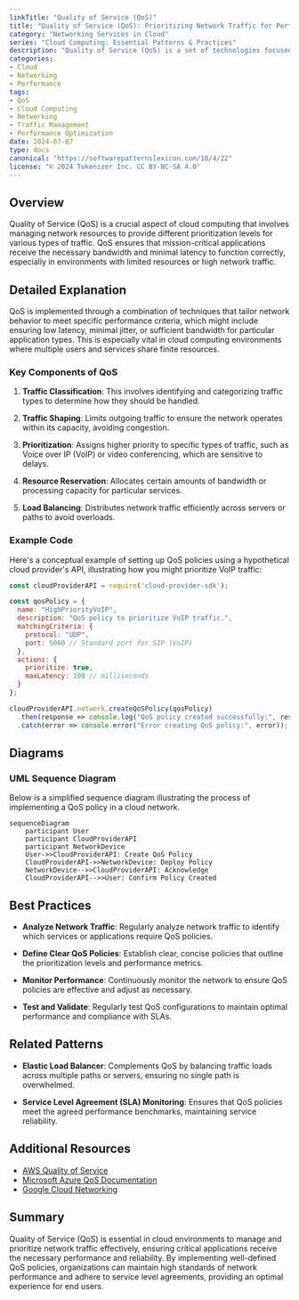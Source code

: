 ```yaml
---
linkTitle: "Quality of Service (QoS)"
title: "Quality of Service (QoS): Prioritizing Network Traffic for Performance"
category: "Networking Services in Cloud"
series: "Cloud Computing: Essential Patterns & Practices"
description: "Quality of Service (QoS) is a set of technologies focused on prioritizing network traffic to ensure optimal performance and meet specific service level agreements or requirements within cloud environments."
categories:
- Cloud
- Networking
- Performance
tags:
- QoS
- Cloud Computing
- Networking
- Traffic Management
- Performance Optimization
date: 2024-07-07
type: docs
canonical: "https://softwarepatternslexicon.com/18/4/22"
license: "© 2024 Tokenizer Inc. CC BY-NC-SA 4.0"
---
```


## Overview

Quality of Service (QoS) is a crucial aspect of cloud computing that involves managing network resources to provide different prioritization levels for various types of traffic. QoS ensures that mission-critical applications receive the necessary bandwidth and minimal latency to function correctly, especially in environments with limited resources or high network traffic.

## Detailed Explanation

QoS is implemented through a combination of techniques that tailor network behavior to meet specific performance criteria, which might include ensuring low latency, minimal jitter, or sufficient bandwidth for particular application types. This is especially vital in cloud computing environments where multiple users and services share finite resources.

### Key Components of QoS

1. **Traffic Classification**: This involves identifying and categorizing traffic types to determine how they should be handled.

2. **Traffic Shaping**: Limits outgoing traffic to ensure the network operates within its capacity, avoiding congestion.

3. **Prioritization**: Assigns higher priority to specific types of traffic, such as Voice over IP (VoIP) or video conferencing, which are sensitive to delays.

4. **Resource Reservation**: Allocates certain amounts of bandwidth or processing capacity for particular services.

5. **Load Balancing**: Distributes network traffic efficiently across servers or paths to avoid overloads.

### Example Code

Here's a conceptual example of setting up QoS policies using a hypothetical cloud provider's API, illustrating how you might prioritize VoIP traffic:

```javascript
const cloudProviderAPI = require('cloud-provider-sdk');

const qosPolicy = {
  name: "HighPriorityVoIP",
  description: "QoS policy to prioritize VoIP traffic.",
  matchingCriteria: {
    protocol: "UDP",
    port: 5060 // Standard port for SIP (VoIP)
  },
  actions: {
    prioritize: true,
    maxLatency: 100 // milliseconds
  }
};

cloudProviderAPI.network.createQoSPolicy(qosPolicy)
  .then(response => console.log("QoS policy created successfully:", response))
  .catch(error => console.error("Error creating QoS policy:", error));
```

## Diagrams

### UML Sequence Diagram

Below is a simplified sequence diagram illustrating the process of implementing a QoS policy in a cloud network.

```mermaid
sequenceDiagram
    participant User
    participant CloudProviderAPI
    participant NetworkDevice
    User->>CloudProviderAPI: Create QoS Policy
    CloudProviderAPI->>NetworkDevice: Deploy Policy
    NetworkDevice-->>CloudProviderAPI: Acknowledge
    CloudProviderAPI-->>User: Confirm Policy Created
```

## Best Practices

- **Analyze Network Traffic**: Regularly analyze network traffic to identify which services or applications require QoS policies.

- **Define Clear QoS Policies**: Establish clear, concise policies that outline the prioritization levels and performance metrics.

- **Monitor Performance**: Continuously monitor the network to ensure QoS policies are effective and adjust as necessary.

- **Test and Validate**: Regularly test QoS configurations to maintain optimal performance and compliance with SLAs.

## Related Patterns

- **Elastic Load Balancer**: Complements QoS by balancing traffic loads across multiple paths or servers, ensuring no single path is overwhelmed.

- **Service Level Agreement (SLA) Monitoring**: Ensures that QoS policies meet the agreed performance benchmarks, maintaining service reliability.

## Additional Resources

- [AWS Quality of Service](https://aws.amazon.com/qos/)
- [Microsoft Azure QoS Documentation](https://docs.microsoft.com/en-us/azure/networking/qos)
- [Google Cloud Networking](https://cloud.google.com/networking/docs)

## Summary

Quality of Service (QoS) is essential in cloud environments to manage and prioritize network traffic effectively, ensuring critical applications receive the necessary performance and reliability. By implementing well-defined QoS policies, organizations can maintain high standards of network performance and adhere to service level agreements, providing an optimal experience for end users.
